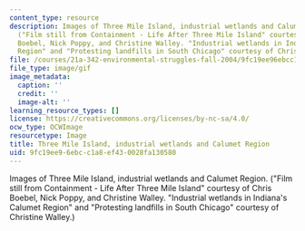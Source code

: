 ```yaml
---
content_type: resource
description: Images of Three Mile Island, industrial wetlands and Calumet Region.
  ("Film still from Containment - Life After Three Mile Island" courtesy of Chris
  Boebel, Nick Poppy, and Christine Walley. "Industrial wetlands in Indiana's Calumet
  Region" and "Protesting landfills in South Chicago" courtesy of Christine Walley.)
file: /courses/21a-342-environmental-struggles-fall-2004/9fc19ee96ebcc1a8ef430028fa130580_chp_environ_stru.gif
file_type: image/gif
image_metadata:
  caption: ''
  credit: ''
  image-alt: ''
learning_resource_types: []
license: https://creativecommons.org/licenses/by-nc-sa/4.0/
ocw_type: OCWImage
resourcetype: Image
title: Three Mile Island, industrial wetlands and Calumet Region
uid: 9fc19ee9-6ebc-c1a8-ef43-0028fa130580
---
```

Images of Three Mile Island, industrial wetlands and Calumet Region. ("Film still from Containment - Life After Three Mile Island" courtesy of Chris Boebel, Nick Poppy, and Christine Walley. "Industrial wetlands in Indiana's Calumet Region" and "Protesting landfills in South Chicago" courtesy of Christine Walley.)